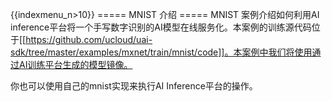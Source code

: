 {{indexmenu_n>10}}
===== MNIST 介绍 =====
MNIST 案例介绍如何利用AI inference平台将一个手写数字识别的AI模型在线服务化。本案例的训练源代码位于[[https://github.com/ucloud/uai-sdk/tree/master/examples/mxnet/train/mnist/code]]。本案例中我们将使用通过AI训练平台生成的模型镜像。

你也可以使用自己的mnist实现来执行AI Inference平台的操作。